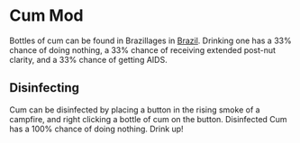 # Cum Mod

Bottles of cum can be found in Brazillages in [Brazil](brazil.md). Drinking one has a 33% chance of doing nothing, a 33% chance of receiving extended post-nut clarity, and a 33% chance of getting AIDS.

## Disinfecting

Cum can be disinfected by placing a button in the rising smoke of a campfire, and right clicking a bottle of cum on the button. Disinfected Cum has a 100% chance of doing nothing. Drink up!